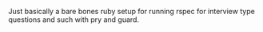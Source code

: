 Just basically a bare bones ruby setup for running rspec for interview type questions and such with pry and guard.